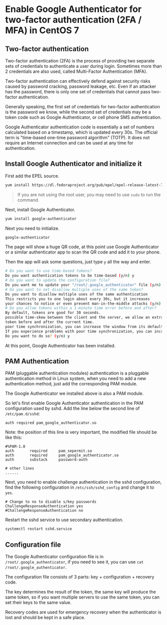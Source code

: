 # Enable Google Authenticator for two-factor authentication (2FA / MFA) in CentOS 7

## Two-factor authentication

Two-factor authentication (2FA) is the process of providing two separate sets of credentials to authenticate a user during login. Sometimes more than 2 credentials are also used, called Multi-Factor Authentication (MFA).

Two-factor authentication can effectively defend against security risks caused by password cracking, password leakage, etc. Even if an attacker has the password, there is only one set of credentials that cannot pass two-factor authentication.

Generally speaking, the first set of credentials for two-factor authentication is the password we know, while the second set of credentials may be a token code such as Google Authenticator, or cell phone SMS authentication.

Google Authenticator authentication code is essentially a set of numbers calculated based on a timestamp, which is updated every 30s. The official term is "time-based one-time password algorithm" (TOTP). It does not require an Internet connection and can be used at any time for authentication.

## Install Google Authenticator and initialize it

First add the EPEL source.

```sh
yum install https://dl.fedoraproject.org/pub/epel/epel-release-latest-7.noarch.rpm
```

> If you are not using the root user, you may need to use ``sudo`` to run the command.

Next, install Google Authenticator.

```sh
yum install google-authenticator
```

Next you need to initialize.

```sh
google-authenticator
```

The page will show a huge QR code, at this point use Google Authenticator or a similar authenticator app to scan the QR code and add it to your phone.

Then the app will ask some questions, just type ``y`` all the way and enter.

```sh
# Do you want to use time-based tokens?
Do you want authentication tokens to be time-based (y/n) y
# Do you want to update the configuration file?
Do you want me to update your "/root/.google_authenticator" file (y/n) y
# Do you want to set disallow multiple uses of the same token?
Do you want to disallow multiple uses of the same authentication
This restricts you to one login about every 30s, but it increases
your chances to notice or even prevent man-in-the-middle attacks (y/n) y
# Do you allow tokens within a 1-minute time error before and after?
By default, tokens are good for 30 seconds.
possible time-skew between the client and the server, we allow an extra
token before and after the current time.
poor time synchronization, you can increase the window from its default
If you experience problems with poor time synchronization, you can increase the window from its default size of +1min (window size of 3) to about +-4min (window size of 17 acceptable tokens).
Do you want to do so? (y/n) y
```

At this point, Google Authenticator has been installed.

## PAM Authentication

PAM (pluggable authentication modules) authentication is a pluggable authentication method in Linux system, when you need to add a new authentication method, just add the corresponding PAM module.

The Google Authenticator we installed above is also a PAM module.

So let's first enable Google Authenticator authentication in the PAM configuration used by sshd. Add the line below the second line of `/etc/pam.d/sshd`:

```
auth required pam_google_authenticator.so
```

Note: the position of this line is very important, the modified file should be like this:

```
#%PAM-1.0
auth       required     pam_sepermit.so
auth       required     pam_google_authenticator.so
auth       substack     password-auth

# other lines
......
```

Next, you need to enable challenge authentication in the sshd configuration, find the following configuration in `/etc/ssh/sshd_config` and change it to `yes`.

```
# Change to no to disable s/key passwords
ChallengeResponseAuthentication yes
#ChallengeResponseAuthentication no
```

Restart the sshd service to use secondary authentication.

```sh
systemctl restart sshd.service
```

## Configuration file

The Google Authenticator configuration file is in `/root/.google_authenticator`, if you need to see it, you can use `cat /root/.google_authenticator`.

The configuration file consists of 3 parts: key + configuration + recovery code.

The key determines the result of the token, the same key will produce the same token, so if you want multiple servers to use the same token, you can set their keys to the same value.

Recovery codes are used for emergency recovery when the authenticator is lost and should be kept in a safe place.
